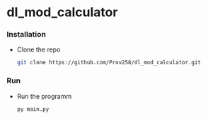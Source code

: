 # dl_mod_calculator

### Installation

- Clone the repo
  ```sh
  git clone https://github.com/Prov258/dl_mod_calculator.git
  ```

### Run

- Run the programm
  ```sh
  py main.py
  ```
